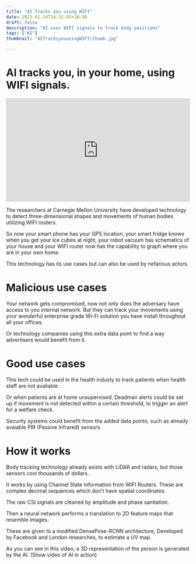 ```yaml
---
title: "AI Tracks you using WIFI"
date: 2023-01-24T14:32:05+10:30
draft: false
description: "AI uses WIFI signals to track body positions"
tags: ["AI"]
thumbnail: "AITracksyouusingWIFI\thumb.jpg"

---
```


# AI tracks you, in your home, using WIFI signals.

<style>
@media only screen and (max-width: 600px) {
  .responsive-video {
    width: 100%;
    height: auto;
  }
}
</style>
<div style="position: relative; overflow: hidden; padding-bottom: 56.25%; height: 0;">
  <iframe style="position: absolute; top: 0; left: 0; width: 100%; height: 100%;" src="https://www.youtube.com/embed/eH9_opVIROU" frameborder="0" allow="accelerometer; autoplay; clipboard-write; encrypted-media; gyroscope; picture-in-picture; web-share" allowfullscreen></iframe>
</div>

The researchers at Carnegie Mellon University have developed technology to detect three-dimensional shapes and movements of human bodies utilizing WIFI routers.

So now your smart phone has your GPS location, your smart fridge knows when you get your ice cubes at night, your robot vacuum has schematics of your house and your WIFI router now has the capability to graph where you are in your own home.

This technology has its use cases but can also be used by nefarious actors. 


# Malicious use cases


Your network gets compromised, now not only does the adversary have access to you internal network. But they can track your movements using your wonderful enterprise grade Wi-Fi solution you have install throughout all your offices.

Or technology companies using this extra data point to find a way advertisers would benefit from it.


# Good use cases


This tech could be used in the health industy to track patients when health staff are not avaliable.

Or when patients are at home unsupervised. Deadman alerts could be set up if movement is not detected within a certain threshold, to trigger an alert for a welfare check.

Security systems could benefit from the added data points, such as already avaiable PIR (Passive Infrared) sensors.


# How it works


Body tracking technology already exists with LiDAR and radars, but those sensors cost thousands of dollars.

It works by using Channel State Information from WIFI Routers.  These are complex decimal sequences which don’t have spatial coordinates.

The raw CSI signals are cleaned by amplitude and phase sanitation. 

Then a neural network performs a translation to 2D feature maps that resemble images.

These are given to a modified DensePose-RCNN architecture, Developed by Facebook and London researches, to estimate a UV map. 

As you can see in this video, a 3D representation of the person is generated by the AI. (Show video of AI in action)